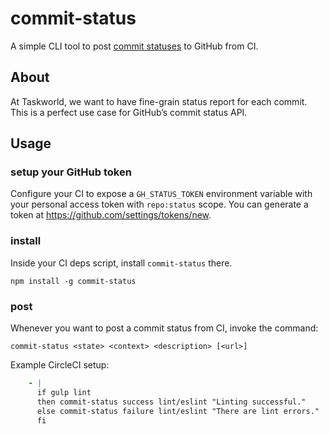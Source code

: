 # commit-status

A simple CLI tool to post [commit statuses](https://developer.github.com/v3/repos/statuses/) to GitHub from CI.


## About

At Taskworld, we want to have fine-grain status report for each commit.
This is a perfect use case for GitHub’s commit status API.


## Usage

### setup your GitHub token

Configure your CI to expose a `GH_STATUS_TOKEN` environment variable with your personal access token with `repo:status` scope.
You can generate a token at https://github.com/settings/tokens/new.


### install

Inside your CI deps script, install `commit-status` there.

```
npm install -g commit-status
```


### post

Whenever you want to post a commit status from CI, invoke the command:

```
commit-status <state> <context> <description> [<url>]
```

Example CircleCI setup:

```yaml
    - |
      if gulp lint
      then commit-status success lint/eslint "Linting successful."
      else commit-status failure lint/eslint "There are lint errors."
      fi
```
